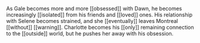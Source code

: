 As Gale becomes more and more [[obsessed]] with Dawn, he becomes increasingly [[isolated]] from his friends and [[loved]] ones. His relationship with Selene becomes strained, and she [[eventually]] leaves Montreal [[without]] [[warning]]. Charlotte becomes his [[only]] remaining connection to the [[outside]] world, but he pushes her away with his obsession.